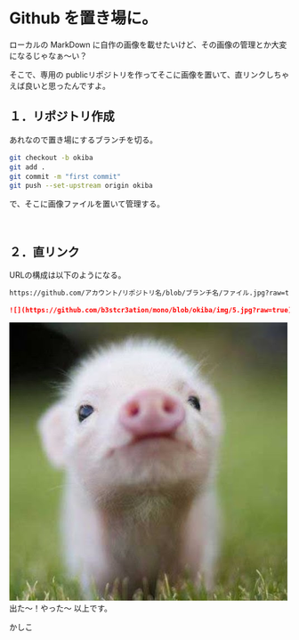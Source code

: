 # Github を置き場に。

ローカルの MarkDown に自作の画像を載せたいけど、その画像の管理とか大変になるじゃなぁ～い？

そこで、専用の publicリポジトリを作ってそこに画像を置いて、直リンクしちゃえば良いと思ったんですよ。

## １．リポジトリ作成
あれなので置き場にするブランチを切る。
```bash
git checkout -b okiba
git add .
git commit -m "first commit"
git push --set-upstream origin okiba
```
で、そこに画像ファイルを置いて管理する。

<br>

## ２．直リンク
URLの構成は以下のようになる。

```bash
https://github.com/アカウント/リポジトリ名/blob/ブランチ名/ファイル.jpg?raw=true
```


```markdown
![](https://github.com/b3stcr3ation/mono/blob/okiba/img/5.jpg?raw=true)
```
![](https://github.com/b3stcr3ation/mono/blob/okiba/img/5.jpg?raw=true)
出た～！やった～
以上です。

かしこ

